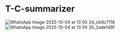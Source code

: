 ﻿# T-C-summarizer

![WhatsApp Image 2025-10-04 at 13 00 34_cb9c7118](https://github.com/user-attachments/assets/1d73290b-89c1-4b20-a44a-af1b6997e5bc)
![WhatsApp Image 2025-10-04 at 13 00 35_2ade148f](https://github.com/user-attachments/assets/37a8fec7-f22e-41f5-ad10-d490d0c7ea3b)
